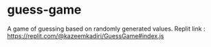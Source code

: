 # guess-game
A game of guessing based on randomly generated values.
Replit link : https://replit.com/@kazeemkadiri/GuessGame#index.js
